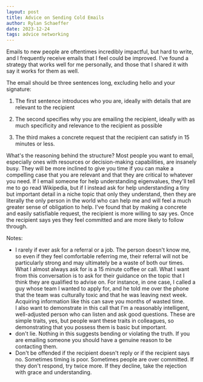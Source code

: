 ```yaml
---
layout: post
title: Advice on Sending Cold Emails 
author: Rylan Schaeffer
date: 2023-12-24
tags: advice networking
---
```



Emails to new people are oftentimes incredibly impactful, but hard to write, and I frequently receive emails that 
I feel could be improved. I've found a strategy that works well for me personally, and those that I shared it with
say it works for them as well.

The email should be three sentences long, excluding hello and your signature:

1. The first sentence introduces who you are, ideally with details that are relevant to the recipient

2. The second specifies why you are emailing the recipient, ideally with as much specificity and relevance to the recipient as possible

3. The third makes a concrete request that the recipient can satisfy in 15 minutes or less.

What's the reasoning behind the structure? 
Most people you want to email, especially ones with resources or decision-making capabilities, are insanely busy. 
They will be more inclined to give you time if you can make a compelling case that you are relevant and that they
are critical to whatever you need. If I email someone for help understanding eigenvalues, they'll tell me to go 
read Wikipedia, but if I instead ask for help understanding a tiny but important detail in a niche topic that only
they understand, then they are literally the only person in the world who can help me and will feel a much greater 
sense of obligation to help. I've found that by making a concrete and easily satisfiable request, the recipient is 
more willing to say yes. Once the recipient says yes they feel committed and are more likely to follow through.

Notes:

- I rarely if ever ask for a referral or a job. The person doesn't know me, so even if they 
feel comfortable referring me, their referral will not be particularly strong and may ultimately be a waste of 
both our times. What I almost always ask for is a 15 minute coffee or call. What I want from this conversation 
is to ask for their guidance on the topic that I think they are qualified to advise on. For instance, in one 
case, I called a guy whose team I wanted to apply for, and he told me over the phone that the team was culturally 
toxic and that he was leaving next week. Acquiring information like this can save you months of wasted time.  
I also want to demonstrate in this call that I'm a reasonably intelligent, well-adjusted person who can listen
and ask good questions. These are simple traits, yes, but people want these traits in colleagues, so demonstrating
that you possess them is basic but important.
- don't lie. Nothing in this suggests bending or violating the truth. If you are emailing 
someone you should have a genuine reason to be contacting them.
- Don't be offended if the recipient doesn't reply or if the recipient says no. Sometimes timing is poor. 
Sometimes people are over committed. If they don't respond, try twice more. If they decline, take the rejection
with grace and understanding.